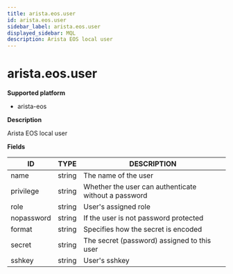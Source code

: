 ```yaml
---
title: arista.eos.user
id: arista.eos.user
sidebar_label: arista.eos.user
displayed_sidebar: MQL
description: Arista EOS local user
---
```


# arista.eos.user

**Supported platform**

- arista-eos

**Description**

Arista EOS local user

**Fields**

| ID         | TYPE   | DESCRIPTION                                          |
| ---------- | ------ | ---------------------------------------------------- |
| name       | string | The name of the user                                 |
| privilege  | string | Whether the user can authenticate without a password |
| role       | string | User's assigned role                                 |
| nopassword | string | If the user is not password protected                |
| format     | string | Specifies how the secret is encoded                  |
| secret     | string | The secret (password) assigned to this user          |
| sshkey     | string | User's sshkey                                        |
